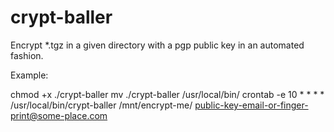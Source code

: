 # crypt-baller
Encrypt *.tgz in a given directory with a pgp public key in an automated fashion.

Example:

chmod +x ./crypt-baller
mv ./crypt-baller /usr/local/bin/
crontab -e
10 * * * * /usr/local/bin/crypt-baller /mnt/encrypt-me/ public-key-email-or-finger-print@some-place.com
